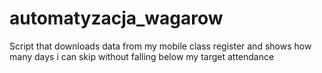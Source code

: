 # automatyzacja_wagarow
Script that downloads data from my mobile class register and shows how many days i can skip without falling below my target attendance
